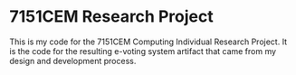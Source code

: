 # 7151CEM Research Project

This is my code for the 7151CEM Computing Individual Research Project. It is the code for the resulting e-voting system artifact that came from my design and development process.
